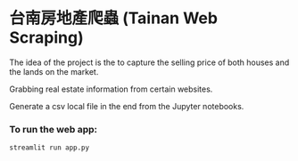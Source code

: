 # 台南房地產爬蟲 (Tainan Web Scraping)

The idea of the project is the to capture the selling price of both houses and the lands on the market.

Grabbing real estate information from certain websites.

Generate a csv local file in the end from the Jupyter notebooks.

### To run the web app:

```streamlit run app.py```